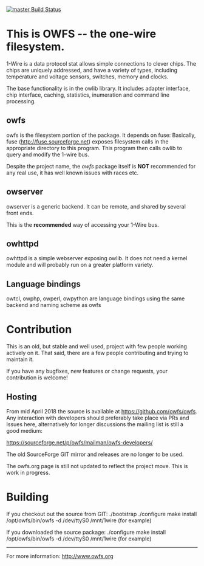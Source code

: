 [![master Build Status](https://travis-ci.org/owfs/owfs.svg?branch=master)](https://travis-ci.org/owfs/owfs)

# This is OWFS -- the one-wire filesystem.

1-Wire is a data protocol stat allows simple connections to
clever chips. The chips are uniquely addressed, and have a
variety of types, including temperature and voltage sensors,
switches, memory and clocks.

The base functionality is in the owlib library. It includes adapter
interface, chip interface, caching, statistics, inumeration and
command line processing.

## owfs
owfs is the filesystem portion of the package. It depends on fuse:
Basically, fuse (http://fuse.sourceforge.net) exposes filesystem calls
in the appropriate directory to this program. This program then
calls owlib to query and modify the 1-wire bus.

Despite the project name, the _owfs_ package itself is **NOT** recommended
for any real use, it has well known issues with races etc.

## owserver
owserver is a generic backend. It can be remote, and shared by several
front ends.

This is the **recommended** way of accessing your 1-Wire bus.

## owhttpd

owhttpd is a simple webserver exposing owlib. It does not need a kernel
module and will probably run on a greater platform variety.

## Language bindings

owtcl, owphp, owperl, owpython are language bindings using the same
backend and naming scheme as owfs


# Contribution

This is an old, but stable and well used, project with few people working actively on it.
That said, there are a few people contributing and trying to maintain it. 

If you have any bugfixes, new features or change requests, your contribution is welcome!

## Hosting

From mid April 2018 the source is available at https://github.com/owfs/owfs.
Any interaction with developers should preferably take place via PRs and Issues here,
alternatively for longer discussions the mailing list is still a good medium:

https://sourceforge.net/p/owfs/mailman/owfs-developers/

The old SourceForge GIT mirror and releases are no longer to be used.

The owfs.org page is still not updated to reflect the project move. This is work in progress.

# Building

If you checkout out the source from GIT:
  ./bootstrap
  ./configure
  make install
  /opt/owfs/bin/owfs -d /dev/ttyS0 /mnt/1wire (for example)
  
If you downloaded the source package:
  ./configure
  make install
  /opt/owfs/bin/owfs -d /dev/ttyS0 /mnt/1wire (for example)
  
  
---

  For more information:
  http://www.owfs.org


  
